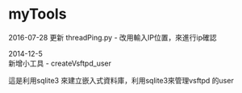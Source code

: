 myTools
=======

2016-07-28
更新 threadPing.py - 改用輸入IP位置，來進行ip確認

2014-12-5 <br />
新增小工具 - createVsftpd_user

這是利用sqlite3 來建立嵌入式資料庫，利用sqlite3來管理vsftpd 的user

